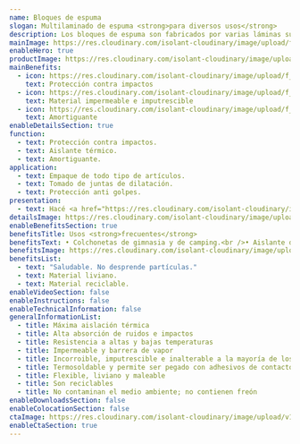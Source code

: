 ```yaml
---
name: Bloques de espuma
slogan: Multilaminado de espuma <strong>para diversos usos</strong>
description: Los bloques de espuma son fabricados por varias láminas superpuestas de espuma. Las mismas son unidas por termo soldado continuo. Se distribuyen en distintos colores y espesores. Se puede solicitar con terminación con film de poliéster, film aluminizado y foil de aluminio puro.
mainImage: https://res.cloudinary.com/isolant-cloudinary/image/upload/f_auto,q_auto:good/website-2021/products/bloques-de-espuma/isolant-aislantes-linea-otros-usos-bloques-de-espuma-imagen-principal.jpg
enableHero: true
productImage: https://res.cloudinary.com/isolant-cloudinary/image/upload/f_auto,q_auto:good/website-2021/products/bloques-de-espuma/isolant-aislantes-linea-otros-usos-bloques-de-espuma-producto-rollo.png
mainBenefits:
  - icon: https://res.cloudinary.com/isolant-cloudinary/image/upload/f_auto,q_auto:good/website-2021/products/bloques-de-espuma/isolant-aislantes-linea-otros-usos-bloques-de-espuma-beneficio-1.svg
    text: Protección contra impactos
  - icon: https://res.cloudinary.com/isolant-cloudinary/image/upload/f_auto,q_auto:good/website-2021/products/bloques-de-espuma/isolant-aislantes-linea-otros-usos-bloques-de-espuma-beneficio-2.svg
    text: Material impermeable e imputrescible
  - icon: https://res.cloudinary.com/isolant-cloudinary/image/upload/f_auto,q_auto:good/website-2021/products/bloques-de-espuma/isolant-aislantes-linea-otros-usos-bloques-de-espuma-beneficio-3.svg
    text: Amortiguante
enableDetailsSection: true
function:
  - text: Protección contra impactos.
  - text: Aislante térmico.
  - text: Amortiguante.
application:
  - text: Empaque de todo tipo de artículos.
  - text: Tomado de juntas de dilatación.
  - text: Protección anti golpes.
presentation:
  - text: Hacé <a href="https://res.cloudinary.com/isolant-cloudinary/image/upload/f_auto,q_auto:good/website-2021/products/bloques-de-espuma/isolant-aislantes-linea-otros-usos-bloques-de-espuma-presentaciones.png" target="_blank" rel="noopener noreferrer" class="font-bold">click acá</a> para ver todas las presentaciones disponibles
detailsImage: https://res.cloudinary.com/isolant-cloudinary/image/upload/f_auto,q_auto:good/website-2021/products/bloques-de-espuma/isolant-aislantes-linea-otros-usos-bloques-de-espuma-imagen-detalle.jpg
enableBenefitsSection: true
benefitsTitle: Usos <strong>frecuentes</strong>
benefitsText: • Colchonetas de gimnasia y de camping.<br />• Aislante de masa en cámaras frigoríficas, muros, techos, pisos, revestimiento de tanques y conductos, etc.<br />• Flotantes de salvavidas, boyas de redes y artículos varios de náutica.
benefitsImage: https://res.cloudinary.com/isolant-cloudinary/image/upload/f_auto,q_auto:good/website-2021/products/bloques-de-espuma/isolant-aislantes-linea-otros-usos-bloques-de-espuma-beneficio-exclusivo.jpg
benefitsList:
  - text: "Saludable. No desprende partículas."
  - text: Material liviano.
  - text: Material reciclable.
enableVideoSection: false
enableInstructions: false
enableTechnicalInformation: false
generalInformationList:
  - title: Máxima aislación térmica
  - title: Alta absorción de ruidos e impactos
  - title: Resistencia a altas y bajas temperaturas
  - title: Impermeable y barrera de vapor
  - title: Incorroible, imputrescible e inalterable a la mayoría de los agentes químicos
  - title: Termosoldable y permite ser pegado con adhesivos de contacto
  - title: Flexible, liviano y maleable
  - title: Son reciclables
  - title: No contaminan el medio ambiente; no contienen freón
enableDownloadsSection: false
enableColocationSection: false
ctaImage: https://res.cloudinary.com/isolant-cloudinary/image/upload/v1637177162/website-2021/products/bloques-de-espuma/isolant-aislantes-linea-otros-usos-bloques-de-espuma-cta.jpg
enableCtaSection: true
---
```

